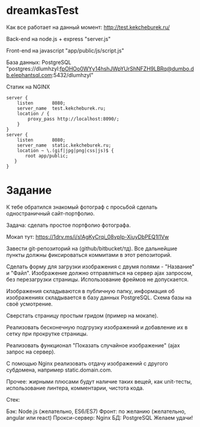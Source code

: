 # dreamkasTest
Как все работает на данный момент: http://test.kekcheburek.ru/

Back-end на node.js + express "server.js"

Front-end на javascript "app/public/js/script.js"

База данных: PostgreSQL "postgres://dlumhzyl:fpOHOo0WYy14hshJWpYUrShNFZH9LBRq@dumbo.db.elephantsql.com:5432/dlumhzyl"

Статик на NGINX

    server {
        listen       8080;
        server_name  test.kekcheburek.ru;
        location / {
            proxy_pass http://localhost:8090/;
        }
    }
    server {
        listen       8080;
        server_name  static.kekcheburek.ru;
        location ~ \.(gif|jpg|png|css|js)$ {
           root app/public;
       }
    }

# Задание

К тебе обратился знакомый фотограф с просьбой сделать одностраничный сайт-портфолио.

Задача: сделать простое портфолио фотографа.

Мокап тут: https://1drv.ms/i/s!AgKyCrqi_08vpIp-XiuyDbPEQ1l1Vw

Завести git-репозиторий на (github/bitbucket/тд).
Все дальнейшие пункты должны фиксироваться коммитами в этот репозиторий.

Сделать форму для загрузки изображения с двумя полями - "Название" и "Файл".
Изображение должно отправляться на сервер ajax запросом, без перезагрузки страницы.
Использование фреймов не допускается.

Изображения складываются в публичную папку, информация об изображениях складывается
в базу данных PostgreSQL. Схема базы на своё усмотрение.

Сверстать страницу простым гридом (пример на мокапе).

Реализовать бесконечную подгрузку изображений и добавление их в сетку при прокрутке страницы.

Реализовать функционал "Показать случайное изображение" (ajax запрос на сервер).

С помощью Nginx реализовать отдачу изображений с другого субдомена, например static.domain.com.

Прочее: жирными плюсами будут наличие таких вещей, как unit-тесты, использование линтера, комментарии, чистота кода.

Стек:

Бэк: Node.js (желательно, ES6/ES7)
Фронт: по желанию (желательно, angular или react)
Прокси-сервер: Nginx
БД: PostgreSQL
Желаем удачи!
